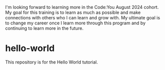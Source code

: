 I'm looking forward to learning more in the Code:You August 2024 cohort. My goal for this training is to learn as much as possible and make connections with others who I can learn and grow with. My ultimate goal is to change my career once I learn more through this program and by continuing to learn more in the future. 
# hello-world
This repository is for the Hello World tutorial. 
